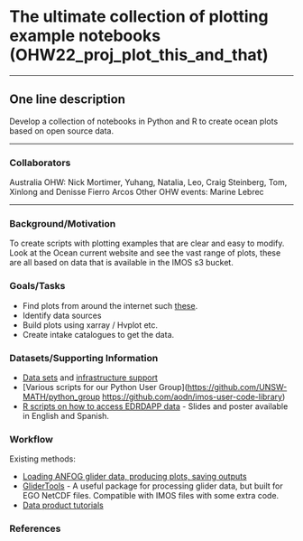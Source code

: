 # The ultimate collection of plotting example notebooks (OHW22_proj_plot_this_and_that)
---

## One line description
Develop a collection of notebooks in Python and R to  create ocean plots based on open source data.

---

### Collaborators
Australia OHW: Nick Mortimer, Yuhang, Natalia, Leo, Craig Steinberg, Tom, Xinlong and Denisse Fierro Arcos
Other OHW events: Marine Lebrec

---

### Background/Motivation
To create scripts with plotting examples that are clear and easy to modify.  
Look at the Ocean current website and see the vast range of plots, these are all based on data that is available in the IMOS s3 bucket.

### Goals/Tasks
* Find plots from around the internet such [these](http://oceancurrent.imos.org.au/index.php).
* Identify data sources
* Build plots using xarray / Hvplot etc.
* Create intake catalogues to get the data.

### Datasets/Supporting Information
* [Data sets](http://imos-data.s3-website-ap-southeast-2.amazonaws.com/?prefix=IMOS/SRS/SST/ghrsst/L3S-1d/dn/) and [infrastructure support](http://imos-data.s3-website-ap-southeast-2.amazonaws.com/?prefix=IMOS/OceanCurrent/GSLA/NRT00/2022/)
* [Various scripts for our Python User Group](https://github.com/UNSW-MATH/python_group
https://github.com/aodn/imos-user-code-library)
* [R scripts on how to access EDRDAPP data](https://github.com/virginiagarciaalonso/useR_2022_sst) - Slides and poster available in English and Spanish.

### Workflow
Existing methods:
* [Loading ANFOG glider data, producing plots, saving outputs](https://github.com/UNSW-MATH/python_group/blob/master/code%202019/IMOS_load_ANFOG.ipynb)
* [GliderTools](https://glidertools.readthedocs.io/en/latest/cheatsheet.html) - A useful package for processing glider data, but built for EGO NetCDF files. Compatible with IMOS files with some extra code.
* [Data product tutorials](https://figshare.com/articles/software/Data_Product_tutorials_for_Roughan_et_al_Multi-decadal_ocean_temperature_time-series_and_climatologies_from_Australia_s_long-term_National_Reference_Stations_2022_/18232691?file=32991497)

### References
